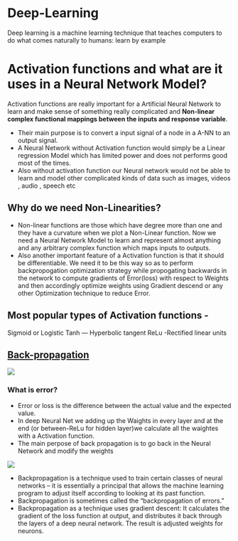 # Deep-Learning
Deep learning is a machine learning technique that teaches computers to do what comes naturally to humans: learn by example

# Activation functions and what are it uses in a Neural Network Model?
Activation functions are really important for a Artificial Neural Network to learn and make sense of something really complicated and **Non-linear complex functional mappings between the inputs and response variable**.
* Their main purpose is to convert a input signal of a node in a A-NN to an output signal.
* A Neural Network without Activation function would simply be a Linear regression Model which has limited power and does not performs good most of the times.
*  Also without activation function our Neural network would not be able to learn and model other complicated kinds of data such as images, videos , audio , speech etc

## Why do we need Non-Linearities?
* Non-linear functions are those which have degree more than one and they have a curvature when we plot a Non-Linear function. Now we need a Neural Network Model to learn and represent almost anything and any arbitrary complex function which maps inputs to outputs.
* Also another important feature of a Activation function is that it should be differentiable. We need it to be this way so as to perform backpropogation optimization strategy while propogating backwards in the network to compute gradients of Error(loss) with respect to Weights and then accordingly optimize weights using Gradient descend or any other Optimization technique to reduce Error.

## Most popular types of Activation functions -
Sigmoid or Logistic
Tanh — Hyperbolic tangent
ReLu -Rectified linear units


## [Back-propagation](https://mattmazur.com/2015/03/17/a-step-by-step-backpropagation-example/) 
<img src="https://github.com/iAmKankan/Deep-Learning/blob/master/Pictures/b1.png?raw=true">


### What is error?
* Error or loss is the difference between the actual value and the expected value.
* In deep Neural Net we adding up the Waights in every layer and at the end (or between-ReLu for hidden layer)we calculate all the waightes with a Activation function.
* The main perpose of back propagation is to go back in the Neural Network and modify the weights 
<img src="https://github.com/iAmKankan/Deep-Learning/blob/master/Pictures/neural_network-9.png?raw=true">

* Backpropagation is a technique used to train certain classes of neural networks – it is essentially a principal that allows the machine learning program to adjust itself according to looking at its past function.
* Backpropagation is sometimes called the “backpropagation of errors.”
* Backpropagation as a technique uses gradient descent: It calculates the gradient of the loss function at output, and distributes it back through the layers of a deep neural network. The result is adjusted weights for neurons.



